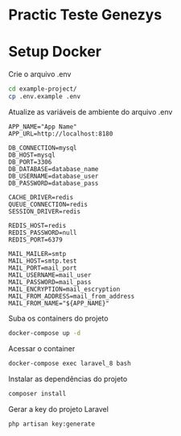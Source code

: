 # Practic Teste Genezys

# Setup Docker

Crie o arquivo .env
```sh
cd example-project/
cp .env.example .env
```


Atualize as variáveis de ambiente do arquivo .env
```dosini
APP_NAME="App Name"
APP_URL=http://localhost:8180

DB_CONNECTION=mysql
DB_HOST=mysql
DB_PORT=3306
DB_DATABASE=database_name
DB_USERNAME=database_user
DB_PASSWORD=database_pass

CACHE_DRIVER=redis
QUEUE_CONNECTION=redis
SESSION_DRIVER=redis

REDIS_HOST=redis
REDIS_PASSWORD=null
REDIS_PORT=6379

MAIL_MAILER=smtp
MAIL_HOST=smtp.test
MAIL_PORT=mail_port
MAIL_USERNAME=mail_user
MAIL_PASSWORD=mail_pass
MAIL_ENCRYPTION=mail_escryption
MAIL_FROM_ADDRESS=mail_from_address
MAIL_FROM_NAME="${APP_NAME}"

```


Suba os containers do projeto
```sh
docker-compose up -d
```


Acessar o container
```sh
docker-compose exec laravel_8 bash
```


Instalar as dependências do projeto
```sh
composer install
```


Gerar a key do projeto Laravel
```sh
php artisan key:generate
```
